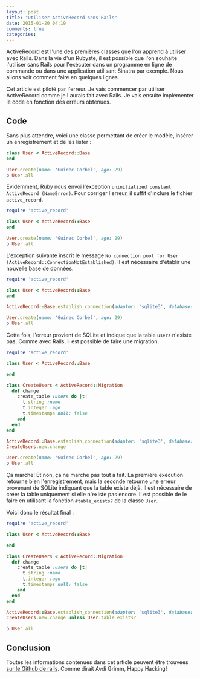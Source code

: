 ```yaml
---
layout: post
title: "Utiliser ActiveRecord sans Rails"
date: 2015-01-20 04:19
comments: true
categories:
---
```


ActiveRecord est l'une des premières classes que l'on apprend à utiliser avec
Rails. Dans la vie d'un Rubyste, il est possible que l'on souhaite l'utiliser
sans Rails pour l'exécuter dans un programme en ligne de commande
ou dans une application utilisant Sinatra par exemple. Nous allons voir comment
faire en quelques lignes.

<!-- more -->

Cet article est piloté par l'erreur. Je vais commencer par utiliser
ActiveRecord comme je l'aurais fait avec Rails. Je vais ensuite implémenter le
code en fonction des erreurs obtenues.

## Code

Sans plus attendre, voici une classe permettant de créer le modèle, insérer
un enregistrement et de les lister :

``` ruby
class User < ActiveRecord::Base
end

User.create(name: 'Guirec Corbel', age: 29)
p User.all
```

Évidemment, Ruby nous envoi l'exception `uninitialized constant ActiveRecord (NameError)`. Pour corriger l'erreur, il suffit d'inclure le fichier `active_record`.

``` ruby
require 'active_record'

class User < ActiveRecord::Base
end

User.create(name: 'Guirec Corbel', age: 29)
p User.all
```

L'exception suivante inscrit le message `No connection pool for User (ActiveRecord::ConnectionNotEstablished)`. Il est nécessaire d'établir une nouvelle base de données.

``` ruby
require 'active_record'

class User < ActiveRecord::Base
end

ActiveRecord::Base.establish_connection(adapter: 'sqlite3', database: 'dbfile.sqlite3')

User.create(name: 'Guirec Corbel', age: 29)
p User.all
```

Cette fois, l'erreur provient de SQLite et indique que la table `users` n'existe pas. Comme avec Rails, il est possible de faire une migration.

``` ruby
require 'active_record'

class User < ActiveRecord::Base

end

class CreateUsers < ActiveRecord::Migration
  def change
    create_table :users do |t|
      t.string :name
      t.integer :age
      t.timestamps null: false
    end
  end
end

ActiveRecord::Base.establish_connection(adapter: 'sqlite3', database: 'dbfile.sqlite3')
CreateUsers.new.change

User.create(name: 'Guirec Corbel', age: 29)
p User.all
```

Ça marche! Et non, ça ne marche pas tout à fait. La première exécution retourne
bien l'enregistrement, mais la seconde retourne une erreur provenant de SQLite
indiquant que la table existe déjà. Il est nécessaire de créer la table
uniquement si elle n'existe pas encore. Il est possible de le faire en
utilisant la fonction `#table_exists?` de la classe `User`.

Voici donc le résultat final :

``` ruby
require 'active_record'

class User < ActiveRecord::Base

end

class CreateUsers < ActiveRecord::Migration
  def change
    create_table :users do |t|
      t.string :name
      t.integer :age
      t.timestamps null: false
    end
  end
end

ActiveRecord::Base.establish_connection(adapter: 'sqlite3', database: 'dbfile.sqlite3')
CreateUsers.new.change unless User.table_exists?

p User.all
```

## Conclusion

Toutes les informations contenues dans cet article peuvent être trouvées [sur le Github de rails](https://github.com/rails/rails/tree/master/activerecord). Comme dirait Avdi Grimm, Happy Hacking!
